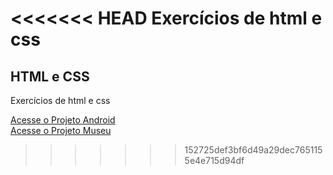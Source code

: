 <<<<<<< HEAD
Exercícios de html e css
=======
## HTML e CSS
Exercícios de html e css

<a href="https://leeticia-araaujo.github.io/html-css/desafios/10-mini-projeto/" target="_blank">Acesse o Projeto Android</a> <br>
<a href="https://leeticia-araaujo.github.io/html-css/desafios/novo-projeto-museu-2/" target="_blank">Acesse o Projeto Museu</a> 
>>>>>>> 152725def3bf6d49a29dec7651155e4e715d94df
